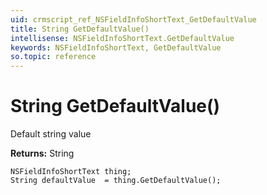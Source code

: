 ```yaml
---
uid: crmscript_ref_NSFieldInfoShortText_GetDefaultValue
title: String GetDefaultValue()
intellisense: NSFieldInfoShortText.GetDefaultValue
keywords: NSFieldInfoShortText, GetDefaultValue
so.topic: reference
---
```


# String GetDefaultValue()

Default string value

**Returns:** String

```crmscript
NSFieldInfoShortText thing;
String defaultValue  = thing.GetDefaultValue();
```

